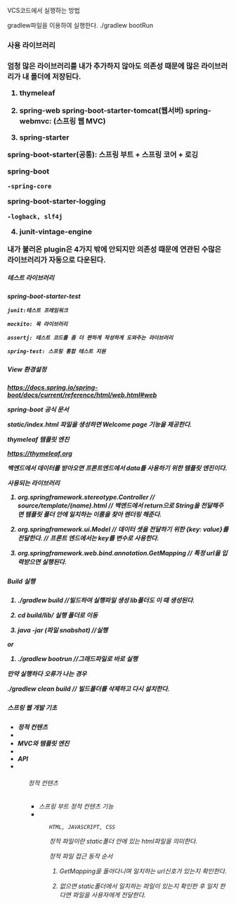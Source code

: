  VCS코드에서 실행하는 방법
 
 gradlew파일을 이용하여 실행한다.
 ./gradlew bootRun


<h3>사용 라이브러리<h3>

엄청 많은 라이브러리를 내가 추가하지 않아도 의존성 때문에 많은 라이브러리가 내 폴더에 저장된다.

1. thymeleaf

2. spring-web
spring-boot-starter-tomcat(웹서버)
spring-webmvc: (스프링 웹 MVC)

3. spring-starter

spring-boot-starter(공통): 스프링 부트 + 스프링 코어 + 로깅

spring-boot

    -spring-core

spring-boot-starter-logging

    -logback, slf4j


4. junit-vintage-engine

내가 불러온 plugin은 4가지 밖에 안되지만 의존성 때문에 연관된 수많은 라이브러리가 자동으로 다운된다.


<h5>테스트 라이브러리<h5>

spring-boot-starter-test

    junit:테스트 프레임워크

    mockito: 목 라이브러리

    assertj: 테스트 코드를 좀 더 편하게 작성하게 도와주는 라이브러리

    spring-test: 스프링 통합 테스트 지원


<h5>View 환경설정<h5>

<h7>https://docs.spring.io/spring-boot/docs/current/reference/html/web.html#web<h7>

spring-boot 공식 문서

static/index.html 파일을 생성하면 Welcome page 기능을 제공한다.

<h7>thymeleaf 템플릿 엔진<h7>

https://thymeleaf.org

백엔드에서 데이터를 받아오면 프론트엔드에서 data를 사용하기 위한 템플릿 엔진이다.

사용되는 라이브러리

1. org.springframework.stereotype.Controller
//  source/template/(name).html
// 백엔드에서 return으로 String을 전달해주면 템플릿 폴더 안에 일치하는 이름을 찾아 렌더링 해준다.

2. org.springframework.ui.Model
// 데이터 셋을 전달하기 위한 {key: value}를 전달한다.
// 프론트 엔드에서는 key를 변수로 사용한다. 

3. org.springframework.web.bind.annotation.GetMapping
// 특정 url을 입력받으면 실행된다.


<h5>Build 실행<h5>

1. ./gradlew build //빌드하여 실행파일 생성 lib폴더도 이 때 생성된다.

2. cd build/lib/ 실행 폴더로 이동

3. java -jar (파일 snabshot) //실행

or

1. ./gradlew bootrun //그래드파일로 바로 실행

만약 실행하다 오류가 나는 경우

./gradlew clean build // 빌드폴더를 삭제하고 다시 설치한다.


<h5>스프링 웹 개발 기초<h5>

<ul>
<li>   정적 컨텐츠<li>
<li>   MVC와 템플릿 엔진<li>
<li>   API<li>
<ul>

<h6>정적 컨텐츠<h6>

<ul>
<li> 스프링 부트 정적 컨텐츠 기능<li>
<ul>

    HTML, JAVASCRIPT, CSS

정적 파일이란 static폴더 안에 있는 html파일을 의미한다.

정적 파일 접근 동작 순서

1. GetMapping을 돌아다니며 일치하는 url신호가 있는지 확인한다.

2. 없으면 static폴더에서 일치하는 파일이 있는지 확인한 후 일치 한다면 파일을 사용자에게 전달한다.


